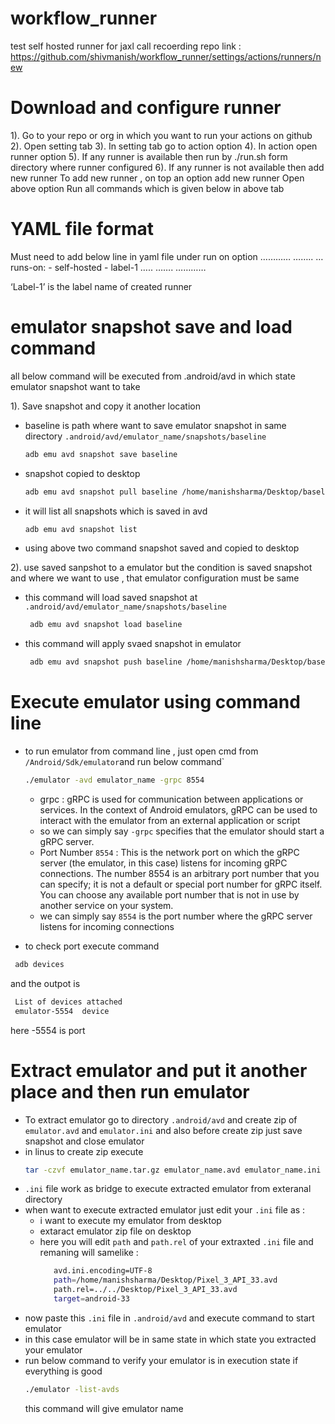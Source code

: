 # workflow_runner
test self hosted runner for jaxl call recoerding repo
link : https://github.com/shivmanish/workflow_runner/settings/actions/runners/new
# Download and configure runner
1). Go to your repo or org in which you want to run your actions on github
2). Open setting tab
3). In setting tab go to action option
4). In action open runner option
5). If any runner is available then run by ./run.sh form directory where runner configured
6). If any runner is not available then add new runner
To add new runner , on top an option add new runner
Open above option
Run all commands which is given below in above tab

# YAML file format
Must need to add below line in yaml file under run on option
…………
……..
…
 runs-on: 
      - self-hosted
      - label-1
…..
…….
…………

‘Label-1’ is the label name of created runner

# emulator snapshot save and load command
all below command will be executed from .android/avd in which state emulator snapshot want to take

1). Save snapshot and copy it another location
 - baseline is path where want to save emulator snapshot in same directory `.android/avd/emulator_name/snapshots/baseline`
   ```sh
   adb emu avd snapshot save baseline
   ```
 - snapshot copied to desktop
   ``` sh
   adb emu avd snapshot pull baseline /home/manishsharma/Desktop/baseline_snapshot
   ```
 - it will list all snapshots which is saved in avd
   ```sh
   adb emu avd snapshot list
   ```
   
 - using above two command snapshot saved and copied to desktop

2). use saved sanpshot to a emulator but the condition is saved snapshot and where we want to use , that emulator configuration must be same
 - this command will load saved snapshot at `.android/avd/emulator_name/snapshots/baseline`
    ``` sh
     adb emu avd snapshot load baseline
     ```
- this command will apply svaed snapshot in emulator
   ``` sh
    adb emu avd snapshot push baseline /home/manishsharma/Desktop/baseline_snapshot
   ```

# Execute emulator using  command line 
- to run emulator from command line , just open cmd from `/Android/Sdk/emulator`and run below command`
  
  ```sh
  ./emulator -avd emulator_name -grpc 8554
  ```
  - grpc : gRPC is used for communication between applications or services. In the context of Android emulators, gRPC can be used to interact with the emulator from an external application or script
   - so we can  simply say `-grpc` specifies that the emulator should start a gRPC server.
  - Port Number `8554` : This is the network port on which the gRPC server (the emulator, in this case) listens for incoming gRPC connections. The number 8554 is an arbitrary port number that you can specify; it is not a default or special port number for gRPC itself. You can choose any available port number that is not in use by another service on your system.
   - we can simply say `8554` is the port number where the gRPC server listens for incoming connections
- to check port execute command
``` sh
 adb devices
```
and the outpot is
```sh
 List of devices attached
 emulator-5554	device
```
here -5554 is port

# Extract emulator and put it another place and then run emulator
- To extract emulator go to directory `.android/avd` and create zip of `emulator.avd` and `emulator.ini` and also before create zip just save snapshot and close emulator
- in linus to create zip execute
  ```sh
  tar -czvf emulator_name.tar.gz emulator_name.avd emulator_name.ini
  ```
- `.ini` file work as bridge to execute extracted emulator from exteranal directory
- when want to execute extracted emulator just edit your `.ini` file as :
   - i want to execute my emulator from desktop
   - extaract emulator zip file on desktop
   - here you will edit `path` and `path.rel` of  your extraxted `.ini` file and remaning will samelike :
     ```sh
        avd.ini.encoding=UTF-8
        path=/home/manishsharma/Desktop/Pixel_3_API_33.avd
        path.rel=../../Desktop/Pixel_3_API_33.avd
        target=android-33
     ```
 - now paste this `.ini` file in `.android/avd` and execute command to start emulator
 - in this case emulator will be in same state in which state you extracted your emulator
 - run below command to verify your emulator is in execution state if  everything is good
   ```sh
   ./emulator -list-avds
   ```
   this command will give emulator name
